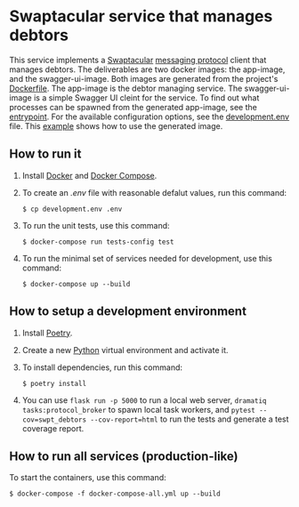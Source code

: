 Swaptacular service that manages debtors
========================================

This service implements a
[Swaptacular](https://github.com/epandurski/swaptacular) [messaging
protocol](https://github.com/epandurski/swpt_accounts/blob/master/protocol.rst)
client that manages debtors. The deliverables are two docker images:
the app-image, and the swagger-ui-image. Both images are generated
from the project's
[Dockerfile](https://github.com/epandurski/swpt_debtors/blob/master/Dockerfile). The
app-image is the debtor managing service.  The swagger-ui-image is a
simple Swagger UI cleint for the service. To find out what processes
can be spawned from the generated app-image, see the
[entrypoint](https://github.com/epandurski/swpt_debtors/blob/master/docker/entrypoint.sh). For
the available configuration options, see the
[development.env](https://github.com/epandurski/swpt_debtors/blob/master/development.env)
file. This
[example](https://github.com/epandurski/swpt_debtors/blob/master/docker-compose-all.yml)
shows how to use the generated image.


How to run it
-------------

1.  Install [Docker](https://docs.docker.com/) and [Docker
    Compose](https://docs.docker.com/compose/).

2.  To create an *.env* file with reasonable defalut values, run this
    command:

        $ cp development.env .env

3.  To run the unit tests, use this command:

        $ docker-compose run tests-config test

4.  To run the minimal set of services needed for development, use
    this command:

        $ docker-compose up --build

How to setup a development environment
--------------------------------------

1.  Install [Poetry](https://poetry.eustace.io/docs/).

2.  Create a new [Python](https://docs.python.org/) virtual
    environment and activate it.

3.  To install dependencies, run this command:

        $ poetry install

4.  You can use `flask run -p 5000` to run a local web server,
    `dramatiq tasks:protocol_broker` to spawn local task workers, and
    `pytest --cov=swpt_debtors --cov-report=html` to run the tests and
    generate a test coverage report.


How to run all services (production-like)
-----------------------------------------

To start the containers, use this command:

    $ docker-compose -f docker-compose-all.yml up --build

